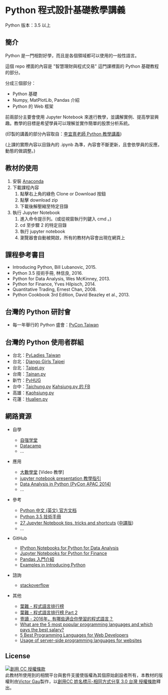 <!-- title: Python 程式設計基礎教學講義 -->
<!-- subtitle: 版本號：v1.0 -->

# Python 程式設計基礎教學講義

Python 版本：3.5 以上

## 簡介

Python 是一門相對好學，而且是各個領域都可以使用的一般性語言。

這個 repo 裡面的內容是 "智慧理財與程式交易" 這門課裡面的 Python 基礎教程的部分。

分成三個部分：

* Python 基礎
* Numpy, MatPlotLib, Pandas 介紹
* Python 的 Web 框架

前兩部分主要會使用 Jupyter Notebook 來進行教學，並講解實例、提高學習興趣。教學的目標是希望學員可以理解並實作簡單的股票分析系統。

(印製的講義的部分內容取自：[李宜熹老師 Python 教學講義](https://github.com/eclee/QF20161108/))

(上課的實際內容以目錄內的 .ipynb 為準，內容會不斷更新，且會依學員的反應，動態的做調整。)

## 教材的使用

1. 安裝 [Anaconda](https://www.continuum.io/downloads)
2. 下載課程內容
   1. 點擊右上角的綠色 Clone or Download 按鈕
   2. 點擊 download zip
   3. 下載後解壓縮至特定目錄
3. 執行 Jupyter Notebook
   1. 進入命令提示列。(或從視窗執行列鍵入 cmd 。)
   2. cd 至步驟 2 的特定目錄
   3. 執行 jupyter notebook
   4. 瀏覽器會自動被開啟，所有的教材內容會出現在網頁上

## 課程參考書目

* Introducing Python, Bill Lubanovic, 2015.
* Python 3.5 技術手冊, 林信良, 2016.
* Python for Data Analysis, Wes McKinney, 2013.
* Python for Finance, Yves Hilpisch, 2014. 
* Quantitative Trading, Ernest Chan, 2008.
* Python Cookbook 3rd Edition, David Beazley et al., 2013.

## 台灣的 Python 研討會

* 每一年舉行的 Python 盛會：[PyCon Taiwan](https://tw.pycon.org/)

## 台灣的 Python 使用者群組

* 台北：[PyLadies Taiwan](http://www.meetup.com/PyLadiesTW/)
* 台北：[Django Girls Taipei](http://djangogirls.org/taipei)
* 台北：[Taipei.py](http://www.meetup.com/Taipei-py/)
* 台南：[Tainan.py](http://www.meetup.com/Tainan-py-Python-Tainan-User-Group/)
* 新竹：[PyHUG](http://www.meetup.com/pythonhug/)
* 台中：[Taichung.py](http://www.meetup.com/Taichung-Python-Meetup/) [Kahsiung.py 的 FB](https://www.facebook.com/groups/kaohsiungpy/)
* 高雄：[Kaohsiung.py](http://www.meetup.com/Kaohsiung-Python-Meetup)
* 花蓮：[Hualien.py](http://www.meetup.com/Hualien-Py/)

## 網路資源

* 自學
    - [自强学堂](http://www.ziqiangxuetang.com/python/python-tutorial.html)
    - [Datacamp](https://www.datacamp.com/getting-started?step=2&track=python)
    - ...

* 應用
    - [大數學堂](http://www.largitdata.com/course_list/) [Video 教學]
    - [jupyter notebook presentation 教學指引](https://www.youtube.com/watch?v=EOpcxy0RA1A)
    - [Data Analysis in Python (PyCon APAC 2014)](https://www.youtube.com/watch?v=L43pEDyUN8I)
    - ...

* 參考
    - [Python 中文 (英文) 官方文档](http://python.usyiyi.cn/)
    - [Python 3.5 技術手冊](http://openhome.cc/Gossip/CodeData/PythonTutorial/)
    - [27 Jupyter Notebook tips, tricks and shortcuts](https://www.dataquest.io/blog/jupyter-notebook-tips-tricks-shortcuts/) ([中譯版](http://www.liuchengxu.org/pelican-blog/jupyter-notebook-tips.html))
    - ...

* GitHub
    - [IPython Notebooks for Python for Data Analysis](https://github.com/wesm/pydata-book)
    - [Jupyter Notebooks for Python for Finance](https://github.com/yhilpisch/py4fi)
    - [Pandas 入門介紹](https://github.com/Wei1234c/Introduction_to_Pandas)
    - [Examples in Introducing Python](https://github.com/madscheme/introducing-python)

* 諮詢
    - [stackoverflow](http://stackoverflow.com/questions/tagged/python)

* 其他
    - [葉難 - 程式語言排行榜](http://yehnan.blogspot.tw/2016/07/blog-post.html)
    - [葉難 - 程式語言排行榜 Part 2](http://yehnan.blogspot.tw/2017/02/part-2.html)
    - [壹讀 - 2016年，有哪些適合你學習的程式語言？](https://read01.com/mLmB7P.html)
    - [What are the 5 most popular programming languages and which pays the best salary?](http://www.cbronline.com/news/internet-of-things/what-are-the-5-most-popular-programming-languages-and-which-pays-the-best-salary-4973423/)
    - [5 Best Programming Languages for Web Developers](http://www.fromdev.com/2013/09/Best-Programming-Languages-Web-Development.html)
    - [Usage of server-side programming languages for websites](https://w3techs.com/technologies/overview/programming_language/all)

## License

<a rel="license" href="http://creativecommons.org/licenses/by-sa/3.0/tw/"><img alt="創用 CC 授權條款" style="border-width:0" src="https://i.creativecommons.org/l/by-sa/3.0/tw/88x31.png" /></a><br /><span xmlns:dct="http://purl.org/dc/terms/" href="http://purl.org/dc/dcmitype/Text" property="dct:title" rel="dct:type">此教材所使用到的相關平台與套件支援使版權為其個原始創設者所有，本教材的版權則</span>由<a xmlns:cc="http://creativecommons.org/ns#" href="https://github.com/victorgau/QF20170311/" property="cc:attributionName" rel="cc:attributionURL">Victor Gau</a>製作，以<a rel="license" href="http://creativecommons.org/licenses/by-sa/3.0/tw/">創用CC 姓名標示-相同方式分享 3.0 台灣 授權條款</a>釋出。
